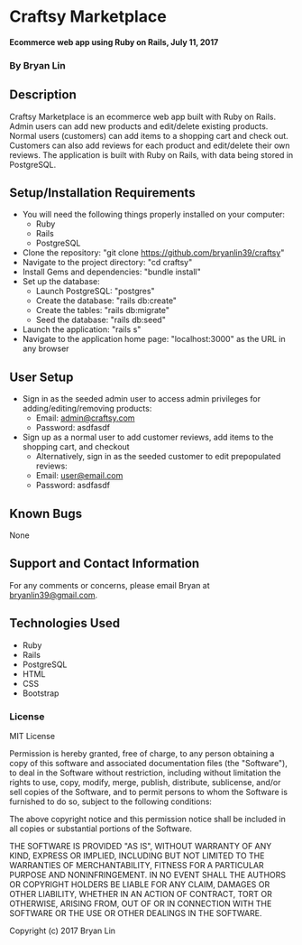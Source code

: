 # Craftsy Marketplace

#### Ecommerce web app using Ruby on Rails, July 11, 2017

### By Bryan Lin

## Description

Craftsy Marketplace is an ecommerce web app built with Ruby on Rails. Admin users can add new products and edit/delete existing products. Normal users (customers) can add items to a shopping cart and check out. Customers can also add reviews for each product and edit/delete their own reviews. The application is built with Ruby on Rails, with data being stored in PostgreSQL.

## Setup/Installation Requirements

* You will need the following things properly installed on your computer:
  * Ruby
  * Rails
  * PostgreSQL
* Clone the repository: "git clone https://github.com/bryanlin39/craftsy"
* Navigate to the project directory: "cd craftsy"
* Install Gems and dependencies: "bundle install"
* Set up the database:
  * Launch PostgreSQL: "postgres"
  * Create the database: "rails db:create"
  * Create the tables: "rails db:migrate"
  * Seed the database: "rails db:seed"
* Launch the application: "rails s"
* Navigate to the application home page: "localhost:3000" as the URL in any browser

## User Setup

* Sign in as the seeded admin user to access admin privileges for adding/editing/removing products:
  * Email: admin@craftsy.com
  * Password: asdfasdf
* Sign up as a normal user to add customer reviews, add items to the shopping cart, and checkout
  * Alternatively, sign in as the seeded customer to edit prepopulated reviews:
  * Email: user@email.com
  * Password: asdfasdf

## Known Bugs

None

## Support and Contact Information

For any comments or concerns, please email Bryan at bryanlin39@gmail.com.

## Technologies Used

* Ruby
* Rails
* PostgreSQL
* HTML
* CSS
* Bootstrap

### License

MIT License

Permission is hereby granted, free of charge, to any person obtaining a copy of this software and associated documentation files (the "Software"), to deal in the Software without restriction, including without limitation the rights to use, copy, modify, merge, publish, distribute, sublicense, and/or sell copies of the Software, and to permit persons to whom the Software is furnished to do so, subject to the following conditions:

The above copyright notice and this permission notice shall be included in all copies or substantial portions of the Software.

THE SOFTWARE IS PROVIDED "AS IS", WITHOUT WARRANTY OF ANY KIND, EXPRESS OR IMPLIED, INCLUDING BUT NOT LIMITED TO THE WARRANTIES OF MERCHANTABILITY, FITNESS FOR A PARTICULAR PURPOSE AND NONINFRINGEMENT. IN NO EVENT SHALL THE AUTHORS OR COPYRIGHT HOLDERS BE LIABLE FOR ANY CLAIM, DAMAGES OR OTHER LIABILITY, WHETHER IN AN ACTION OF CONTRACT, TORT OR OTHERWISE, ARISING FROM, OUT OF OR IN CONNECTION WITH THE SOFTWARE OR THE USE OR OTHER DEALINGS IN THE SOFTWARE.

Copyright (c) 2017 Bryan Lin
